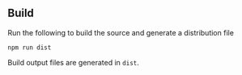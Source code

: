 ## Build

Run the following to build the source and generate a distribution file

`npm run dist`

Build output files are generated in `dist`.

